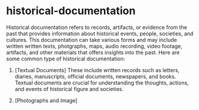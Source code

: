 # historical-documentation
Historical documentation refers to records, artifacts, or evidence from the past that provides information about historical events, people, societies, and cultures. This documentation can take various forms and may include written written texts, photgraphs, maps, audio recording, video footage, artifacts, and other materials that offers insights into the past.
Here are some common type of historical documentation:
1. [Textual Documents]
   These include written records such as letters, diaries, manuscripts, official documents, newspapers, and books. Textual documents are crucial for understanding the thoughts, actions, and events of historical figure and societies.

2. [Photographs and Image]
 
